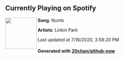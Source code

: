 ## Currently Playing on Spotify

[<img align="left" width="100" src="https://i.scdn.co/image/ab67616d00001e02b4ad7ebaf4575f120eb3f193">](https://open.spotify.com/album/4Gfnly5CzMJQqkUFfoHaP3)

**Song**: Numb

**Artists**: Linkin Park

Last updated at 7/16/2020, 3:58:20 PM

#### Generated with [20chan/github-now](https://github.com/20chan/github-now)
